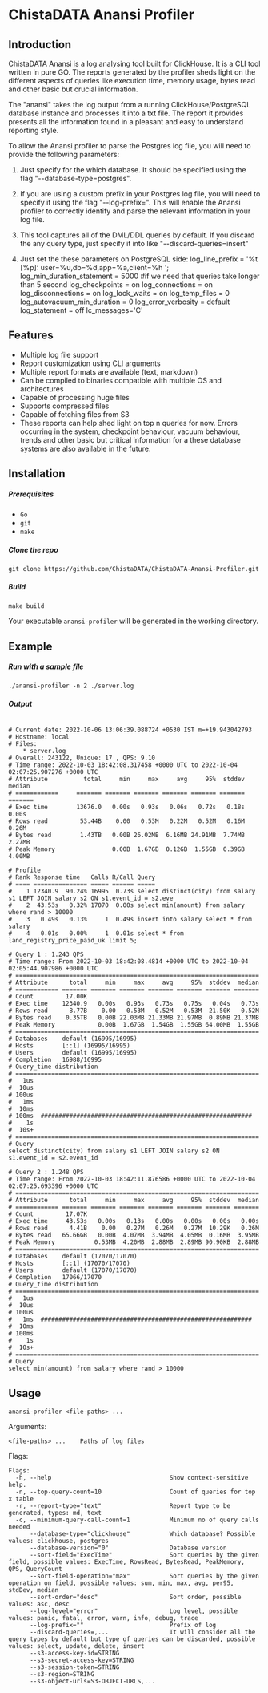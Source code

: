 # ChistaDATA Anansi Profiler

## Introduction
ChistaDATA Anansi is a log analysing tool built for ClickHouse.
It is a CLI tool written in pure GO.
The reports generated by the profiler sheds light on the different aspects of queries
like execution time, memory usage, bytes read and other basic but crucial information.

The "anansi" takes the log output from a running ClickHouse/PostgreSQL database instance and processes it into a txt file. The report it provides presents all the information found in a pleasant and easy to understand reporting style. 

To allow the Anansi profiler to parse the Postgres log file, you will need to provide the following parameters:

1. Just specify for the which database. It should be specified using the flag "--database-type=postgres".

2. If you are using a custom prefix in your Postgres log file, you will need to specify it using the flag "--log-prefix=<YOUR PREFIX>". This will enable the Anansi profiler to correctly identify and parse the relevant information in your log file.

3. This tool captures all of the DML/DDL queries by default. If you discard the any query type, just specify it into like "--discard-queries=insert"   

4. Just set the these parameters on PostgreSQL side:
log_line_prefix = '%t [%p]: user=%u,db=%d,app=%a,client=%h ';
log_min_duration_statement = 5000 #if we need that queries take longer than 5 second
log_checkpoints = on
log_connections = on
log_disconnections = on
log_lock_waits = on
log_temp_files = 0
log_autovacuum_min_duration = 0
log_error_verbosity = default
log_statement = off
lc_messages='C'

## Features
* Multiple log file support
* Report customization using CLI arguments
* Multiple report formats are available (text, markdown)
* Can be compiled to binaries compatible with multiple OS and architectures
* Capable of processing huge files
* Supports compressed files
* Capable of fetching files from S3
* These reports can help shed light on top n queries for now. Errors occurring in the system, checkpoint behaviour, vacuum behaviour, trends and other basic but critical information for a these database systems are also available in the future.

## Installation
##### Prerequisites
* `Go`
* `git`
* `make`
##### Clone the repo
```shell
git clone https://github.com/ChistaDATA/ChistaDATA-Anansi-Profiler.git
```
##### Build
```shell
make build
```

Your executable `anansi-profiler` will be generated in the working directory.

## Example
##### Run with a sample file
```shell
./anansi-profiler -n 2 ./server.log
```
##### Output
```

# Current date: 2022-10-06 13:06:39.088724 +0530 IST m=+19.943042793
# Hostname: local
# Files:
	* server.log
# Overall: 243122, Unique: 17 , QPS: 9.10
# Time range: 2022-10-03 18:42:08.317458 +0000 UTC to 2022-10-04 02:07:25.907276 +0000 UTC
# Attribute          total     min     max     avg     95%  stddev  median
# ============     ======= ======= ======= ======= ======= ======= =======
# Exec time        13676.0   0.00s   0.93s   0.06s   0.72s   0.18s   0.00s
# Rows read         53.44B    0.00   0.53M   0.22M   0.52M   0.16M   0.26M
# Bytes read        1.43TB   0.00B 26.02MB  6.16MB 24.91MB  7.74MB  2.27MB
# Peak Memory                0.00B  1.67GB  0.12GB  1.55GB  0.39GB  4.00MB

# Profile
# Rank Response time   Calls R/Call Query
# ==== =============== ===== ====== =====
#    1 12340.9  90.24% 16995  0.73s select distinct(city) from salary s1 LEFT JOIN salary s2 ON s1.event_id = s2.eve
#    2  43.53s   0.32% 17070  0.00s select min(amount) from salary where rand > 10000
#    3   0.49s   0.13%     1  0.49s insert into salary select * from salary
#    4   0.01s   0.00%     1  0.01s select * from land_registry_price_paid_uk limit 5;

# Query 1 : 1.243 QPS
# Time range: From 2022-10-03 18:42:08.4814 +0000 UTC to 2022-10-04 02:05:44.907986 +0000 UTC
# ====================================================================
# Attribute      total     min     max     avg     95%  stddev  median
# ============ ======= ======= ======= ======= ======= ======= =======
# Count         17.00K 
# Exec time    12340.9   0.00s   0.93s   0.73s   0.75s   0.04s   0.73s
# Rows read      8.77B    0.00   0.53M   0.52M   0.53M  21.50K   0.52M
# Bytes read    0.35TB   0.00B 22.03MB 21.33MB 21.97MB  0.89MB 21.37MB
# Peak Memory            0.00B  1.67GB  1.54GB  1.55GB 64.00MB  1.55GB
# ====================================================================
# Databases    default (16995/16995)  
# Hosts        [::1] (16995/16995)  
# Users        default (16995/16995)  
# Completion   16988/16995
# Query_time distribution
# ====================================================================
#   1us  
#  10us  
# 100us  
#   1ms  
#  10ms  
# 100ms  ###########################################################
#    1s  
#  10s+  
# ====================================================================
# Query
select distinct(city) from salary s1 LEFT JOIN salary s2 ON s1.event_id = s2.event_id 

# Query 2 : 1.248 QPS
# Time range: From 2022-10-03 18:42:11.876586 +0000 UTC to 2022-10-04 02:07:25.693396 +0000 UTC
# ====================================================================
# Attribute      total     min     max     avg     95%  stddev  median
# ============ ======= ======= ======= ======= ======= ======= =======
# Count         17.07K 
# Exec time     43.53s   0.00s   0.13s   0.00s   0.00s   0.00s   0.00s
# Rows read      4.41B    0.00   0.27M   0.26M   0.27M  10.29K   0.26M
# Bytes read   65.66GB   0.00B  4.07MB  3.94MB  4.05MB  0.16MB  3.95MB
# Peak Memory           0.53MB  4.20MB  2.88MB  2.89MB 90.90KB  2.88MB
# ====================================================================
# Databases    default (17070/17070)  
# Hosts        [::1] (17070/17070)  
# Users        default (17070/17070)  
# Completion   17066/17070
# Query_time distribution
# ====================================================================
#   1us  
#  10us  
# 100us  
#   1ms  ###########################################################
#  10ms  
# 100ms  
#    1s  
#  10s+  
# ====================================================================
# Query
select min(amount) from salary where rand > 10000

```

## Usage
```
anansi-profiler <file-paths> ...
```

Arguments:
```
<file-paths> ...    Paths of log files
```

Flags:
```
Flags:
  -h, --help                                 Show context-sensitive help.
  -n, --top-query-count=10                   Count of queries for top x table
  -r, --report-type="text"                   Report type to be generated, types: md, text
  -c, --minimum-query-call-count=1           Minimum no of query calls needed
      --database-type="clickhouse"           Which database? Possible values: clickhouse, postgres
      --database-version="0"                 Database version
      --sort-field="ExecTime"                Sort queries by the given field, possible values: ExecTime, RowsRead, BytesRead, PeakMemory, QPS, QueryCount
      --sort-field-operation="max"           Sort queries by the given operation on field, possible values: sum, min, max, avg, per95, stdDev, median
      --sort-order="desc"                    Sort order, possible values: asc, desc
      --log-level="error"                    Log level, possible values: panic, fatal, error, warn, info, debug, trace
      --log-prefix=""                        Prefix of log
      --discard-queries=,...                 It will consider all the query types by default but type of queries can be discarded, possible values: select, update, delete, insert
      --s3-access-key-id=STRING
      --s3-secret-access-key=STRING
      --s3-session-token=STRING
      --s3-region=STRING
      --s3-object-urls=S3-OBJECT-URLS,...

```
